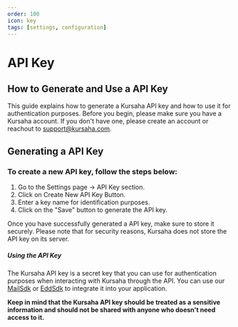 ```yaml
---
order: 100
icon: key
tags: [settings, configuration]
---
```

# API Key

## How to Generate and Use a API Key

This guide explains how to generate a Kursaha API key and how to use it for authentication purposes. Before you begin, please make sure you have a Kursaha account. If you don't have one, please create an account or reachout to support@kursaha.com.

## Generating a API Key

### To create a new API key, follow the steps below:

1. Go to the Settings page -> API Key section.
2. Click on Create New API Key Button.
3. Enter a key name for identification purposes.
4. Click on the "Save" button to generate the API key.



Once you have successfully generated a API key, make sure to store it securely. Please note that for security reasons, Kursaha does not store the API key on its server.


##### Using the API Key

The Kursaha API key is a secret key that you can use for authentication purposes when interacting with Kursaha through the API. You can use our [MailSdk](../developer/MailSdk.md) or [EddSdk](../developer/EddSdk.md) to integrate it into your application.

**Keep in mind that the Kursaha API key should be treated as a sensitive information and should not be shared with anyone who doesn't need access to it.**